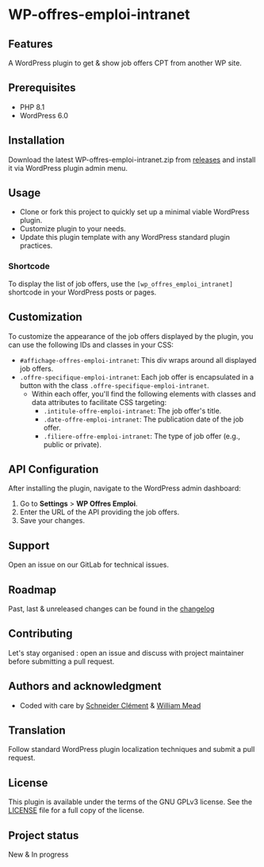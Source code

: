 # WP-offres-emploi-intranet

## Features
A WordPress plugin to get & show job offers CPT from another WP site.

## Prerequisites
- PHP 8.1
- WordPress 6.0

## Installation
Download the latest WP-offres-emploi-intranet.zip from [releases](https://git.manche.io/wordpress/wp-offres-emploi-intranet/-/releases) and install it via WordPress plugin admin menu.

## Usage
- Clone or fork this project to quickly set up a minimal viable WordPress plugin.
- Customize plugin to your needs.
- Update this plugin template with any WordPress standard plugin practices.

### Shortcode
To display the list of job offers, use the `[wp_offres_emploi_intranet]` shortcode in your WordPress posts or pages.

## Customization
To customize the appearance of the job offers displayed by the plugin, you can use the following IDs and classes in your CSS:

- `#affichage-offres-emploi-intranet`: This div wraps around all displayed job offers.
- `.offre-specifique-emploi-intranet`: Each job offer is encapsulated in a button with the class `.offre-specifique-emploi-intranet`.
    - Within each offer, you'll find the following elements with classes and data attributes to facilitate CSS targeting:
        - `.intitule-offre-emploi-intranet`: The job offer's title.
        - `.date-offre-emploi-intranet`: The publication date of the job offer.
        - `.filiere-offre-emploi-intranet`: The type of job offer (e.g., public or private).

## API Configuration
After installing the plugin, navigate to the WordPress admin dashboard:
1. Go to **Settings** > **WP Offres Emploi**.
2. Enter the URL of the API providing the job offers.
3. Save your changes.

## Support
Open an issue on our GitLab for technical issues.

## Roadmap
Past, last & unreleased changes can be found in the [changelog](CHANGELOG.md)

## Contributing
Let's stay organised : open an issue and discuss with project maintainer before submitting a pull request.

## Authors and acknowledgment
- Coded with care by [Schneider Clément](https://github.com/clementtt1) & [William Mead](https://git.manche.io/wmead)

## Translation
Follow standard WordPress plugin localization techniques and submit a pull request.

## License
This plugin is available under the terms of the GNU GPLv3 license. See the [LICENSE](LICENSE) file for a full copy of the license.

## Project status
New & In progress
